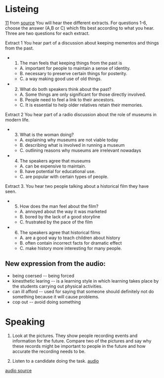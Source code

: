 


# Listeing

[11](https://www.youtube.com/embed/XD73C09ilno) from [source](https://www.english.com/goldadvanced/goldadvanced.html?page=maximiser) You will hear thee different extracts. For questions 1-6, choose the answer (A,B or C)
which fits best according to what you hear. Three are two questions for each extract.

Extract 1
You hear part of a discussion about keeping mementos and things from the past.

- 1. The man feels that keeping things from the past is
	- A. important for people to maintain a sense of identity. 	
	- B. necessary to preserve certain things for posterity.
	- C. a way making good use of old things.
- 2. What do both speakers think about the past?
	- A. Some things are only significant for those directly involved.
	- B. People need to feel a link to their ancestors.
	- C. It is essential to help older relatives retain their memories.

Extract 2
You hear part of a radio discussion about the role of museums in modern life.
- 3. What is the woman doing?
	- A. explaining why museums are not viable today
	- B. describing what is involved in running a museum
	- C. outlining reasons why museums are irrelevant nowadays
- 4. The speakers agree that museums 
	- A. can be expensive to maintain.
	- B. have potential for educational use.
	- C. are popular with certain types of people.

Extract 3. You hear two people talking about a historical film they have seen.
- 5. How does the man feel about the film?
	- A. annoyed about the way it was marketed
	- B. bored by the lack of a good storyline
	- C. frustrated by the pace of the film
- 6. The speakers agree that historical films 
	- A. are a good way to teach children about history 
	- B. often contain incorrect facts for dramatic effect
	- C. make history more interesting for many people.



## New expression from the audio:
* being coersed -- being forced
* kinesthetic learing -- is a learning style in which learning takes place 
by the students carrying out physical activities.
* can ill afford -- used for saying that someone should definitely not do something because it will cause problems.
* cop out -- avoid doing something


# Speaking

1. Look at the pictures. They show people recording 
events and information for the future. Compare two 
of the pictures and say why these records might be
important to people in the future and how accurate 
the recording needs to be.


2. Listen to a candidate doing the task. [audio](https://www.youtube.com/embed/rys1tH1alQs)



[audio source](https://www.english.com/goldadvanced/goldadvanced.html?page=maximiser)
